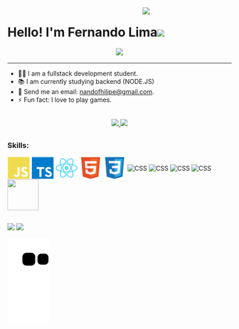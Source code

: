 <img align='right' src="https://media.giphy.com/media/M9gbBd9nbDrOTu1Mqx/giphy.gif" width="200">

# Hello! I'm Fernando Lima<img src="https://media.giphy.com/media/12oufCB0MyZ1Go/giphy.gif" width="70" >

<p align="center">
<img src="https://readme-typing-svg.herokuapp.com?font=monospace&color=00ffd2&size=25&center=true&vCenter=true&lines=A+Passionate+Learner!;Welcome+to+my+repository!">
</p>

----

<!--
**FernandoLimas/FernandoLimas** is a ✨ _special_ ✨ repository because its `README.md` (this file) appears on your GitHub profile.
-->
- 👨‍🎓 I am a fullstack development student.
- 📚 I am currently studying backend (NODE.JS)
- 📧 Send me an email: nandofhilipe@gmail.com.
- ⚡ Fun fact: I love to play games.
##

<div align="center" dir="auto">
  <a href="https://github.com/FernandoLimas">
  <img height="165em" src="https://github-readme-stats.vercel.app/api?username=FernandoLimas&amp;show_icons=true&amp;theme=highcontrast&amp;include_all_commits=true&amp;count_private=true" style="max-width: 100%;">
  <img height="165em" src="https://github-readme-stats.vercel.app/api/top-langs/?username=FernandoLimas&amp;layout=compact&amp;langs_count=7&amp;theme=highcontrast" style="max-width: 100%;">
</a></div>

##

### Skills:
<div dir="auto">
  <img align="center" alt="Js" height="50" width="50" src="https://raw.githubusercontent.com/devicons/devicon/master/icons/javascript/javascript-plain.svg" style="max-width: 100%;">
  <img align="center" alt="Ts" height="50" width="50" src="https://raw.githubusercontent.com/devicons/devicon/master/icons/typescript/typescript-plain.svg" style="max-width: 100%;">
  <img align="center" alt="React" height="50" width="50" src="https://raw.githubusercontent.com/devicons/devicon/master/icons/react/react-original.svg" style="max-width: 100%;">
  <img align="center" alt="HTML" height="50" width="50" src="https://raw.githubusercontent.com/devicons/devicon/master/icons/html5/html5-original.svg" style="max-width: 100%;">
  <img align="center" alt="CSS" height="50" width="50" src="https://raw.githubusercontent.com/devicons/devicon/master/icons/css3/css3-original.svg" style="max-width: 100%;">
  <img align="center" alt="CSS" height="50" width="50" src="https://cdn.jsdelivr.net/gh/devicons/devicon/icons/git/git-original.svg" style="max-width: 100%;">
  <img align="center" alt="CSS" height="50" width="50" src="https://cdn.jsdelivr.net/gh/devicons/devicon/icons/docker/docker-original-wordmark.svg" style="max-width: 100%;">
  <img align="center" alt="CSS" height="50" width="50" src="https://cdn.jsdelivr.net/gh/devicons/devicon/icons/bootstrap/bootstrap-plain-wordmark.svg" style="max-width: 100%;">
  <img align="center" alt="CSS" height="50" width="50" src="https://cdn.jsdelivr.net/gh/devicons/devicon/icons/linux/linux-original.svg" style="max-width: 100%;">
  <img align="center" alt="" height="70" width="70" src="https://cdn.jsdelivr.net/gh/devicons/devicon/icons/mysql/mysql-original-wordmark.svg" style="max-width: 100%;">
</div>

 
##

<div> 
  <a href="mailto:nandofhilipe@gmail.com"><img src="https://img.shields.io/badge/-Gmail-%23333?style=for-the-badge&amp;logo=gmail&amp;logoColor=white" style="max-width: 100%;"></a>
  <a href="https://www.linkedin.com/in/fernandofilipee/" rel="nofollow"><img src="https://img.shields.io/badge/-LinkedIn-%230077B5?style=for-the-badge&amp;logo=linkedin&amp;logoColor=white" style="max-width: 100%;"></a> 
</div>

![Snake animation](https://github.com/FernandoLimas/FernandoLimas/blob/output/github-contribution-grid-snake.svg)
